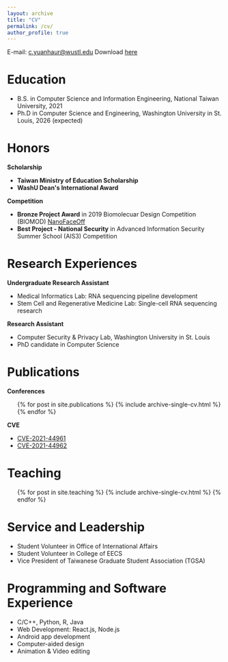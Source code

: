 ```yaml
---
layout: archive
title: "CV"
permalink: /cv/
author_profile: true
---
```


<!-- {% include base_path %} -->

E-mail: c.yuanhaur@wustl.edu
Download [here](http://changoliver.github.io/files/YuanhaurChang_CV.pdf)

Education
======
* B.S. in Computer Science and Information Engineering, National Taiwan University, 2021
* Ph.D in Computer Science and Engineering, Washington University in St. Louis, 2026 (expected)

Honors
=====
**Scholarship**
* **Taiwan Ministry of Education Scholarship**
* **WashU Dean's International Award**

**Competition**
* **Bronze Project Award** in 2019 Biomolecuar Design Competition (BIOMOD) [NanoFaceOff](https://ntubiomod2019.wixsite.com/nanofaceoff)
* **Best Project - National Security** in Advanced Information Security Summer School (AIS3) Competition

Research Experiences
======
**Undergraduate Research Assistant**
  * Medical Informatics Lab: RNA sequencing pipeline development
  * Stem Cell and Regenerative Medicine Lab: Single-cell RNA sequencing research

**Research Assistant**
  * Computer Security & Privacy Lab, Washington University in St. Louis
  * PhD candidate in Computer Science

Publications
======
**Conferences**
  <ul>{% for post in site.publications %}
    {% include archive-single-cv.html %}
  {% endfor %}</ul>

**CVE**
* [CVE-2021-44961](https://changoliver.github.io/posts/2022/01/CVE-2021-44961/)
* [CVE-2021-44962](https://changoliver.github.io/posts/2022/01/CVE-2021-44962/)

Teaching
======
  <ul>{% for post in site.teaching %}
    {% include archive-single-cv.html %}
  {% endfor %}</ul>

Service and Leadership
======
* Student Volunteer in Office of International Affairs
* Student Volunteer in College of EECS
* Vice President of Taiwanese Graduate Student Association (TGSA)

Programming and Software Experience
======
* C/C++, Python, R, Java
* Web Development: React.js, Node.js
* Android app development
* Computer-aided design
* Animation & Video editing


<!-- Talks
======
  <ul>{% for post in site.talks %}
    {% include archive-single-talk-cv.html %}
  {% endfor %}</ul> -->


  

